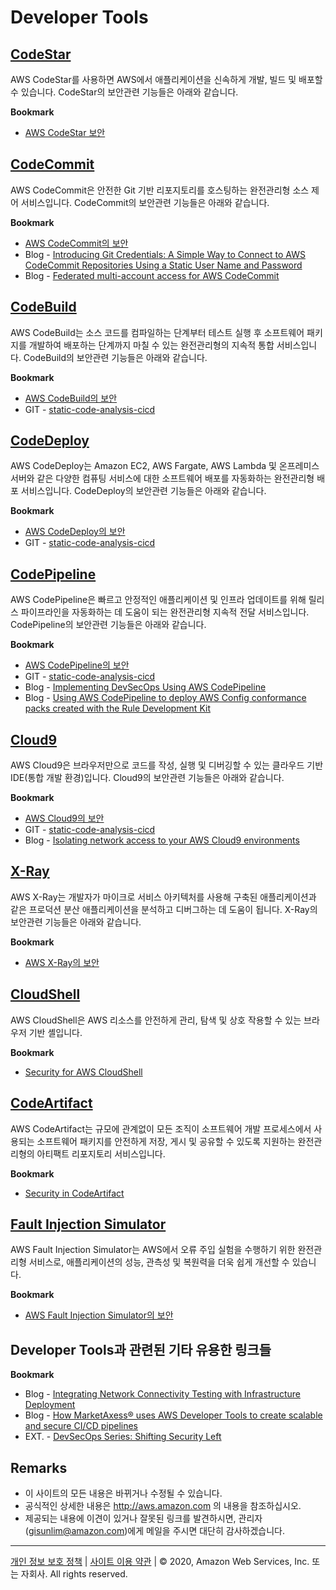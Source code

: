 # Developer Tools

## [CodeStar](https://aws.amazon.com/ko/codestar/?nc2=h_m1)

AWS CodeStar를 사용하면 AWS에서 애플리케이션을 신속하게 개발, 빌드 및 배포할 수 있습니다. CodeStar의 보안관련 기능들은 아래와 같습니다.

**Bookmark**

* [AWS CodeStar 보안](https://docs.aws.amazon.com/ko_kr/codestar/latest/userguide/security.html)



## [CodeCommit](https://aws.amazon.com/ko/codecommit/?nc2=h_m1)

AWS CodeCommit은 안전한 Git 기반 리포지토리를 호스팅하는 완전관리형 소스 제어 서비스입니다. CodeCommit의 보안관련 기능들은 아래와 같습니다.

**Bookmark**

* [AWS CodeCommit의 보안](https://docs.aws.amazon.com/ko_kr/codecommit/latest/userguide/security.html)
* Blog - [Introducing Git Credentials: A Simple Way to Connect to AWS CodeCommit Repositories Using a Static User Name and Password](https://aws.amazon.com/blogs/devops/introducing-git-credentials-a-simple-way-to-connect-to-aws-codecommit-repositories-using-a-static-user-name-and-password/)
* Blog - [Federated multi-account access for AWS CodeCommit](https://aws.amazon.com/blogs/devops/federated-multi-account-access-for-aws-codecommit/)


## [CodeBuild](https://aws.amazon.com/ko/codebuild/?nc2=h_m1)

AWS CodeBuild는 소스 코드를 컴파일하는 단계부터 테스트 실행 후 소프트웨어 패키지를 개발하여 배포하는 단계까지 마칠 수 있는 완전관리형의 지속적 통합 서비스입니다. CodeBuild의 보안관련 기능들은 아래와 같습니다.

**Bookmark**

* [AWS CodeBuild의 보안](https://docs.aws.amazon.com/ko_kr/codebuild/latest/userguide/security.html)
* GIT - [static-code-analysis-cicd](https://github.com/lrakai/static-code-analysis-cicd)


## [CodeDeploy](https://aws.amazon.com/ko/codedeploy/?nc2=h_m1)

AWS CodeDeploy는 Amazon EC2, AWS Fargate, AWS Lambda 및 온프레미스 서버와 같은 다양한 컴퓨팅 서비스에 대한 소프트웨어 배포를 자동화하는 완전관리형 배포 서비스입니다. CodeDeploy의 보안관련 기능들은 아래와 같습니다.

**Bookmark**

* [AWS CodeDeploy의 보안](https://docs.aws.amazon.com/ko_kr/codedeploy/latest/userguide/security.html)
* GIT - [static-code-analysis-cicd](https://github.com/lrakai/static-code-analysis-cicd)


## [CodePipeline](https://aws.amazon.com/ko/codepipeline/?nc2=h_m1)

AWS CodePipeline은 빠르고 안정적인 애플리케이션 및 인프라 업데이트를 위해 릴리스 파이프라인을 자동화하는 데 도움이 되는 완전관리형 지속적 전달 서비스입니다. CodePipeline의 보안관련 기능들은 아래와 같습니다.

**Bookmark**

* [AWS CodePipeline의 보안](https://docs.aws.amazon.com/ko_kr/codepipeline/latest/userguide/security.html)
* GIT - [static-code-analysis-cicd](https://github.com/lrakai/static-code-analysis-cicd)
* Blog - [Implementing DevSecOps Using AWS CodePipeline](https://aws.amazon.com/blogs/devops/implementing-devsecops-using-aws-codepipeline/)
* Blog - [Using AWS CodePipeline to deploy AWS Config conformance packs created with the Rule Development Kit](https://aws.amazon.com/blogs/mt/using-aws-codepipeline-to-deploy-aws-config-conformance-packs-created-with-rule-development-kit/)


## [Cloud9](https://aws.amazon.com/ko/cloud9/?nc2=h_m1)

AWS Cloud9은 브라우저만으로 코드를 작성, 실행 및 디버깅할 수 있는 클라우드 기반 IDE(통합 개발 환경)입니다. Cloud9의 보안관련 기능들은 아래와 같습니다.

**Bookmark**

* [AWS Cloud9의 보안](https://docs.aws.amazon.com/ko_kr/cloud9/latest/user-guide/security.html)
* GIT - [static-code-analysis-cicd](https://github.com/lrakai/static-code-analysis-cicd)
* Blog - [Isolating network access to your AWS Cloud9 environments](https://aws.amazon.com/blogs/security/isolating-network-access-to-your-aws-cloud9-environments/)


## [X-Ray](https://aws.amazon.com/ko/xray/?nc2=h_m1)

AWS X-Ray는 개발자가 마이크로 서비스 아키텍처를 사용해 구축된 애플리케이션과 같은 프로덕션 분산 애플리케이션을 분석하고 디버그하는 데 도움이 됩니다. X-Ray의 보안관련 기능들은 아래와 같습니다.

**Bookmark**

* [AWS X-Ray의 보안](https://docs.aws.amazon.com/ko_kr/xray/latest/devguide/security.html)

## [CloudShell](https://aws.amazon.com/ko/cloudshell/)

AWS CloudShell은 AWS 리소스를 안전하게 관리, 탐색 및 상호 작용할 수 있는 브라우저 기반 셸입니다.

**Bookmark**

* [Security for AWS CloudShell](https://docs.aws.amazon.com/cloudshell/latest/userguide/security.html)

## [CodeArtifact](https://aws.amazon.com/ko/codeartifact/)

AWS CodeArtifact는 규모에 관계없이 모든 조직이 소프트웨어 개발 프로세스에서 사용되는 소프트웨어 패키지를 안전하게 저장, 게시 및 공유할 수 있도록 지원하는 완전관리형의 아티팩트 리포지토리 서비스입니다.

**Bookmark**

* [Security in CodeArtifact](https://docs.aws.amazon.com/codeartifact/latest/ug/security.html)

## [Fault Injection Simulator](https://aws.amazon.com/ko/fis/)

AWS Fault Injection Simulator는 AWS에서 오류 주입 실험을 수행하기 위한 완전관리형 서비스로, 애플리케이션의 성능, 관측성 및 복원력을 더욱 쉽게 개선할 수 있습니다. 

**Bookmark**

* [AWS Fault Injection Simulator의 보안](https://docs.aws.amazon.com/ko_kr/fis/latest/userguide/security.html)

 
## Developer Tools과 관련된 기타 유용한 링크들

**Bookmark**

* Blog - [Integrating Network Connectivity Testing with Infrastructure Deployment](https://aws.amazon.com/blogs/networking-and-content-delivery/integrating-network-connectivity-testing-with-infrastructure-deployment/)
* Blog - [How MarketAxess® uses AWS Developer Tools to create scalable and secure CI/CD pipelines](https://aws.amazon.com/ko/blogs/devops/how-marketaxess-uses-aws-developer-tools-to-create-scalable-and-secure-ci-cd-pipelines/)
* EXT. - [DevSecOps Series: Shifting Security Left](https://cloud101.eu/devsecops-series-shifting-security-left-b7ab793d57ac)


## Remarks

* 이 사이트의 모든 내용은 바뀌거나 수정될 수 있습니다.
* 공식적인 상세한 내용은 http://aws.amazon.com 의 내용을 참조하십시오.
* 제공되는 내용에 이견이 있거나 잘못된 링크를 발견하시면, 관리자(gisunlim@amazon.com)에게 메일을 주시면 대단히 감사하겠습니다.



---

[개인 정보 보호 정책](https://aws.amazon.com/privacy/?nc1=f_pr) | [사이트 이용 약관](https://aws.amazon.com/terms/?nc1=f_pr) | © 2020, Amazon Web Services, Inc. 또는 자회사. All rights reserved. 


<script type="text/javascript" src="http://www.websitegoodies.com/counter.php?id=72613&color=%23183fd8"></script>